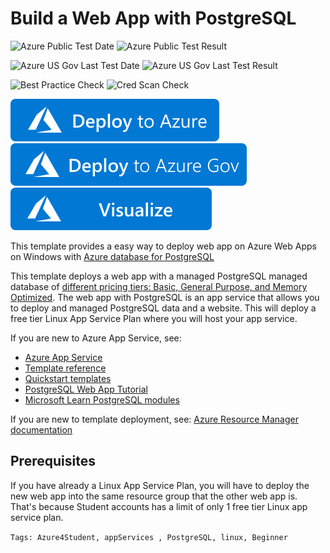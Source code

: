 # Build a Web App with PostgreSQL

![Azure Public Test Date](https://azurequickstartsservice.blob.core.windows.net/badges/101-webapp-managed-postgresql/PublicLastTestDate.svg)
![Azure Public Test Result](https://azurequickstartsservice.blob.core.windows.net/badges/101-webapp-managed-postgresql/PublicDeployment.svg)

![Azure US Gov Last Test Date](https://azurequickstartsservice.blob.core.windows.net/badges/101-webapp-managed-postgresql/FairfaxLastTestDate.svg)
![Azure US Gov Last Test Result](https://azurequickstartsservice.blob.core.windows.net/badges/101-webapp-managed-postgresql/FairfaxDeployment.svg)

![Best Practice Check](https://azurequickstartsservice.blob.core.windows.net/badges/101-webapp-managed-postgresql/BestPracticeResult.svg)
![Cred Scan Check](https://azurequickstartsservice.blob.core.windows.net/badges/101-webapp-managed-postgresql/CredScanResult.svg)

[![Deploy To Azure](https://raw.githubusercontent.com/Azure/azure-quickstart-templates/master/1-CONTRIBUTION-GUIDE/images/deploytoazure.svg?sanitize=true)]("https://portal.azure.com/#create/Microsoft.Template/uri/https%3A%2F%2Fraw.githubusercontent.com%2FAzure%2Fazure-quickstart-templates%2Fmaster%2F101-webapp-managed-postgresql%2Fazuredeploy.json")
[![Deploy To Azure US Gov](https://raw.githubusercontent.com/Azure/azure-quickstart-templates/master/1-CONTRIBUTION-GUIDE/images/deploytoazuregov.svg?sanitize=true)]("https://portal.azure.us/#create/Microsoft.Template/uri/https%3A%2F%2Fraw.githubusercontent.com%2FAzure%2Fazure-quickstart-templates%2Fmaster%2F101-webapp-managed-postgresql%2Fazuredeploy.json")
[![Visualize](https://raw.githubusercontent.com/Azure/azure-quickstart-templates/master/1-CONTRIBUTION-GUIDE/images/visualizebutton.svg?sanitize=true)]("http://armviz.io/#/?load=https%3A%2F%2Fraw.githubusercontent.com%2FAzure%2Fazure-quickstart-templates%2Fmaster%2F101-webapp-managed-postgresql%2Fazuredeploy.json")

This template provides a easy way to deploy web app on Azure Web Apps on Windows
with
[Azure database for PostgreSQL](https://docs.microsoft.com/azure/postgresql/overview#azure-database-for-postgresql---single-server)

This template deploys a web app with a managed PostgreSQL managed database of
[different pricing tiers: Basic, General Purpose, and Memory Optimized](https://docs.microsoft.com/en-us/azure/postgresql/concepts-pricing-tiers).
The web app with PostgreSQL is an app service that allows you to deploy and
managed PostgreSQL data and a website. This will deploy a free tier Linux App
Service Plan where you will host your app service.

If you are new to Azure App Service, see:

- [Azure App Service](https://azure.microsoft.com/en-us/services/app-service/web/)
- [Template reference](https://docs.microsoft.com/es-es/azure/templates/microsoft.web/allversions)
- [Quickstart templates](https://azure.microsoft.com/es-es/resources/templates/?resourceType=Microsoft.Compute&pageNumber=1&sort=Popular&term=web+apps)
- [PostgreSQL Web App Tutorial](https://docs.microsoft.com/azure/app-service/containers/tutorial-python-postgresql-app)
- [Microsoft Learn PostgreSQL modules](https://docs.microsoft.com/learn/browse/?term=Postgres)

If you are new to template deployment, see:
[Azure Resource Manager documentation](https://docs.microsoft.com/azure/azure-resource-manager/)

## Prerequisites

If you have already a Linux App Service Plan, you will have to deploy the new
web app into the same resource group that the other web app is. That's because
Student accounts has a limit of only 1 free tier Linux app service plan.

`Tags: Azure4Student, appServices , PostgreSQL, linux, Beginner`
